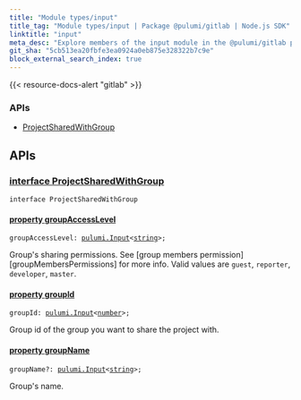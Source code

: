 ```yaml
---
title: "Module types/input"
title_tag: "Module types/input | Package @pulumi/gitlab | Node.js SDK"
linktitle: "input"
meta_desc: "Explore members of the input module in the @pulumi/gitlab package."
git_sha: "5cb513ea20fbfe3ea0924a0eb875e328322b7c9e"
block_external_search_index: true
---
```


<!-- WARNING: this page was generated by a tool. Do not edit it by hand. -->
<!-- To change it, please see https://github.com/pulumi/docs/tree/master/tools/tscdocgen. -->

{{< resource-docs-alert "gitlab" >}}






<h3>APIs</h3>
<ul class="api">
    <li><a href="#ProjectSharedWithGroup"><span class="symbol api"></span>ProjectSharedWithGroup</a></li>
</ul>




<h2 id="apis">APIs</h2>
<h3 class="pdoc-module-header" id="ProjectSharedWithGroup" data-link-title="ProjectSharedWithGroup">
    <a href="https://github.com/pulumi/pulumi-gitlab/blob/5cb513ea20fbfe3ea0924a0eb875e328322b7c9e/sdk/nodejs/types/input.ts#L8">
        interface <strong>ProjectSharedWithGroup</strong>
    </a>
</h3>

<pre class="highlight"><code><span class='kr'>interface</span> <span class='nx'>ProjectSharedWithGroup</span></code></pre>
<h4 class="pdoc-member-header" id="ProjectSharedWithGroup-groupAccessLevel">
<a class="pdoc-child-name" href="https://github.com/pulumi/pulumi-gitlab/blob/5cb513ea20fbfe3ea0924a0eb875e328322b7c9e/sdk/nodejs/types/input.ts#L13">property <b>groupAccessLevel</b></a>
</h4>

<pre class="highlight"><code><span class='kd'></span>groupAccessLevel: <a href='/docs/reference/pkg/nodejs/pulumi/pulumi/#Input'>pulumi.Input</a>&lt;<span class='kd'><a href='https://developer.mozilla.org/en-US/docs/Web/JavaScript/Reference/Global_Objects/String'>string</a></span>&gt;;</code></pre>

Group's sharing permissions. See [group members permission][groupMembersPermissions] for more info.
Valid values are `guest`, `reporter`, `developer`, `master`.

<h4 class="pdoc-member-header" id="ProjectSharedWithGroup-groupId">
<a class="pdoc-child-name" href="https://github.com/pulumi/pulumi-gitlab/blob/5cb513ea20fbfe3ea0924a0eb875e328322b7c9e/sdk/nodejs/types/input.ts#L17">property <b>groupId</b></a>
</h4>

<pre class="highlight"><code><span class='kd'></span>groupId: <a href='/docs/reference/pkg/nodejs/pulumi/pulumi/#Input'>pulumi.Input</a>&lt;<span class='kd'><a href='https://developer.mozilla.org/en-US/docs/Web/JavaScript/Reference/Global_Objects/Number'>number</a></span>&gt;;</code></pre>

Group id of the group you want to share the project with.

<h4 class="pdoc-member-header" id="ProjectSharedWithGroup-groupName">
<a class="pdoc-child-name" href="https://github.com/pulumi/pulumi-gitlab/blob/5cb513ea20fbfe3ea0924a0eb875e328322b7c9e/sdk/nodejs/types/input.ts#L21">property <b>groupName</b></a>
</h4>

<pre class="highlight"><code><span class='kd'></span>groupName?: <a href='/docs/reference/pkg/nodejs/pulumi/pulumi/#Input'>pulumi.Input</a>&lt;<span class='kd'><a href='https://developer.mozilla.org/en-US/docs/Web/JavaScript/Reference/Global_Objects/String'>string</a></span>&gt;;</code></pre>

Group's name.

